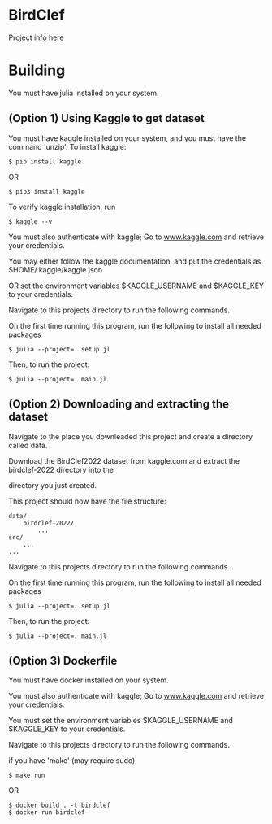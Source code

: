 # BirdClef

Project info here

# Building
You must have julia installed on your system.

## (Option 1) Using Kaggle to get dataset
You must have kaggle installed on your system, and you must have the command 'unzip'.
To install kaggle:
```
$ pip install kaggle
```
OR

```
$ pip3 install kaggle
```

To verify kaggle installation, run
```
$ kaggle --v
```

You must also authenticate with kaggle; Go to www.kaggle.com and retrieve your credentials.

You may either follow the kaggle documentation, and put the credentials as $HOME/.kaggle/kaggle.json

OR set the environment variables $KAGGLE_USERNAME and $KAGGLE_KEY to your credentials.

Navigate to this projects directory to run the following commands.

On the first time running this program, run the following to install all needed packages
```
$ julia --project=. setup.jl
```

Then, to run the project:
```
$ julia --project=. main.jl
```

## (Option 2) Downloading and extracting the dataset

Navigate to the place you downleaded this project and create a directory called data.

Download the BirdClef2022 dataset from kaggle.com and extract the birdclef-2022 directory into the 

directory you just created.

This project should now have the file structure:

```
data/
    birdclef-2022/
        ...
src/
    ...
...
```

Navigate to this projects directory to run the following commands.

On the first time running this program, run the following to install all needed packages
```
$ julia --project=. setup.jl
```

Then, to run the project:
```
$ julia --project=. main.jl
```

## (Option 3) Dockerfile

You must have docker installed on your system.

You must also authenticate with kaggle; Go to www.kaggle.com and retrieve your credentials.

You must set the environment variables $KAGGLE_USERNAME and $KAGGLE_KEY to your credentials.

Navigate to this projects directory to run the following commands.

if you have 'make' (may require sudo)
```
$ make run
```
OR

```
$ docker build . -t birdclef
$ docker run birdclef
```
